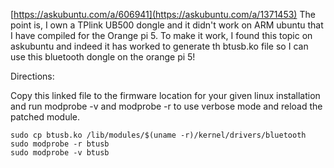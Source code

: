 [https://askubuntu.com/a/606941](https://askubuntu.com/a/1371453) The point is, I own a TPlink UB500 dongle and it didn't work on ARM ubuntu that I have compiled for the Orange pi 5.  To make it work, I found this topic on askubuntu and indeed it has worked to generate th btusb.ko file so I can use this bluetooth dongle on the orange pi 5!

Directions:

Copy this linked file to the firmware location for your given linux installation and run modprobe -v and modprobe -r to use verbose mode and reload the patched module.


```
sudo cp btusb.ko /lib/modules/$(uname -r)/kernel/drivers/bluetooth
sudo modprobe -r btusb
sudo modprobe -v btusb
```
